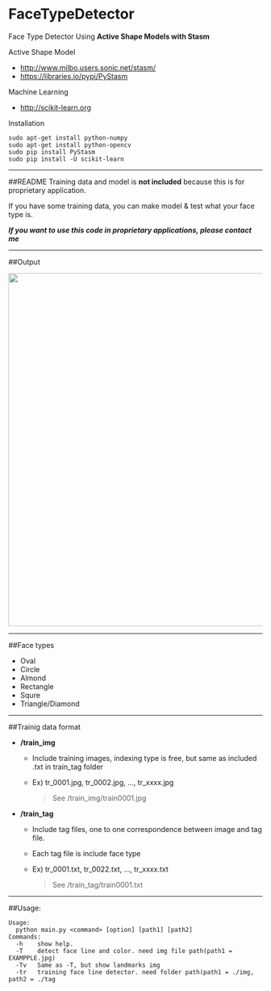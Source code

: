 # FaceTypeDetector
Face Type Detector Using **Active Shape Models with Stasm**

Active Shape Model
 * http://www.milbo.users.sonic.net/stasm/
 * https://libraries.io/pypi/PyStasm

Machine Learning
 * http://scikit-learn.org

Installation

    sudo apt-get install python-numpy
    sudo apt-get install python-opencv
    sudo pip install PyStasm
    sudo pip install -U scikit-learn
* * *
##README
Training data and model is **not included** because this is for proprietary application.

If you have some training data, you can make model & test what your face type is.

***If you want to use this code in proprietary applications, please contact me***

* * *
##Output

<img src="https://github.com/lheadjh/FaceTypeDetector/blob/master/result.png" width="700">

* * *
##Face types
  * Oval
  * Circle
  * Almond
  * Rectangle
  * Squre
  * Triangle/Diamond

* * *

##Trainig data format
 + **/train_img**
   + Include training images, indexing type is free, but same as included .txt in train_tag folder
   + Ex) tr_0001.jpg, tr_0002.jpg, ..., tr_xxxx.jpg
 
     > See /train_img/train0001.jpg
    
 + **/train_tag**
   + Include tag files, one to one correspondence between image and tag file.
   + Each tag file is include face type
   + Ex) tr_0001.txt, tr_0022.txt, ..., tr_xxxx.txt
  
     > See /train_tag/train0001.txt
   
* * *

##Usage:

    Usage:
      python main.py <command> [option] [path1] [path2]
    Commands:
      -h	show help.
      -T	detect face line and color. need img file path(path1 = EXAMPPLE.jpg)
      -Tv	Same as -T, but show landmarks img
      -tr	training face line detector. need folder path(path1 = ./img, path2 = ./tag


